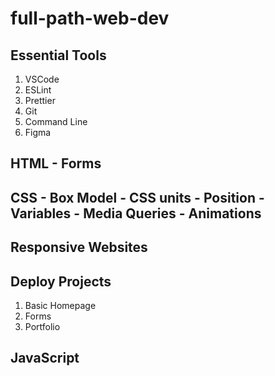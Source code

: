 # full-path-web-dev

## Essential Tools
1. VSCode
2. ESLint
3. Prettier
4. Git
5. Command Line
6. Figma

## HTML - Forms

## CSS - Box Model - CSS units - Position - Variables - Media Queries - Animations

## Responsive Websites

## Deploy Projects
1. Basic Homepage
2. Forms
3. Portfolio

## JavaScript



